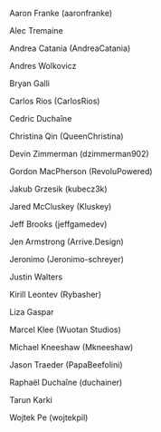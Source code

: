 Aaron Franke (aaronfranke)

Alec Tremaine

Andrea Catania (AndreaCatania)

Andres Wolkovicz

Bryan Galli

Carlos Rios (CarlosRios)

Cedric Duchaîne

Christina Qin (QueenChristina)

Devin Zimmerman (dzimmerman902)

Gordon MacPherson (RevoluPowered)

Jakub Grzesik (kubecz3k)

Jared McCluskey (Kluskey)

Jeff Brooks (jeffgamedev)

Jen Armstrong (Arrive.Design)

Jeronimo (Jeronimo-schreyer)

Justin Walters

Kirill Leontev (Rybasher)

Liza Gaspar

Marcel Klee (Wuotan Studios)

Michael Kneeshaw (Mkneeshaw)

Jason Traeder (PapaBeefolini)

Raphaël Duchaîne (duchainer)

Tarun Karki

Wojtek Pe (wojtekpil)
